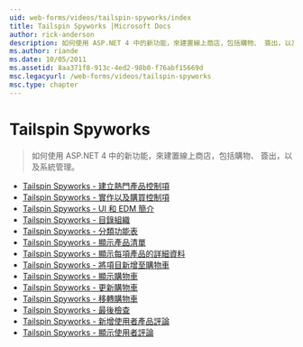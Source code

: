 ```yaml
---
uid: web-forms/videos/tailspin-spyworks/index
title: Tailspin Spyworks |Microsoft Docs
author: rick-anderson
description: 如何使用 ASP.NET 4 中的新功能，來建置線上商店，包括購物、 簽出，以及系統管理。
ms.author: riande
ms.date: 10/05/2011
ms.assetid: 8aa371f8-913c-4ed2-98b0-f76abf15669d
msc.legacyurl: /web-forms/videos/tailspin-spyworks
msc.type: chapter
---
```

<a name="tailspin-spyworks"></a>Tailspin Spyworks
====================
> 如何使用 ASP.NET 4 中的新功能，來建置線上商店，包括購物、 簽出，以及系統管理。


- [Tailspin Spyworks - 建立熱門產品控制項](tailspin-spyworks-creating-and-using-the-popular-products-control.md)
- [Tailspin Spyworks - 實作以及購買控制項](tailspin-spyworks-implementing-and-using-the-also-purchased-control.md)
- [Tailspin Spyworks - UI 和 EDM 簡介](tailspin-spyworks-intro-ui-and-edm.md)
- [Tailspin Spyworks - 目錄組織](tailspin-spyworks-directory-organization.md)
- [Tailspin Spyworks - 分類功能表](tailspin-spyworks-category-menu.md)
- [Tailspin Spyworks - 顯示產品清單](tailspin-spyworks-display-the-product-list.md)
- [Tailspin Spyworks - 顯示每項產品的詳細資料](tailspin-spyworks-display-per-product-details.md)
- [Tailspin Spyworks - 將項目新增至購物車](tailspin-spyworks-adding-items-to-the-shopping-cart.md)
- [Tailspin Spyworks - 顯示購物車](tailspin-spyworks-display-shopping-cart.md)
- [Tailspin Spyworks - 更新購物車](tailspin-spyworks-update-the-shopping-cart.md)
- [Tailspin Spyworks - 移轉購物車](tailspin-spyworks-migrate-the-shopping-cart.md)
- [Tailspin Spyworks - 最後檢查](tailspin-spyworks-final-check-out.md)
- [Tailspin Spyworks - 新增使用者產品評論](tailspin-spyworks-adding-user-product-reviews.md)
- [Tailspin Spyworks - 顯示使用者評論](tailspin-spyworks-displaying-user-reviews.md)
